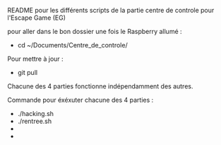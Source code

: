 README pour les différents scripts de la partie centre de controle pour l'Escape Game (EG)




pour aller dans le bon dossier une fois le Raspberry allumé :
 - cd ~/Documents/Centre_de_controle/


Pour mettre à jour :
 - git pull

Chacune des 4 parties fonctionne indépendamment des autres.

Commande pour éxéxuter chacune des 4 parties :
- ./hacking.sh
- ./rentree.sh
- 
-



